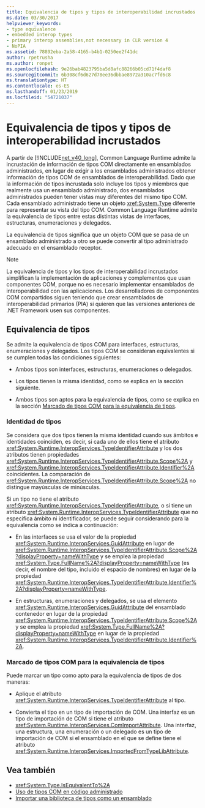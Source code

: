 ```yaml
---
title: Equivalencia de tipos y tipos de interoperabilidad incrustados
ms.date: 03/30/2017
helpviewer_keywords:
- type equivalence
- embedded interop types
- primary interop assemblies,not necessary in CLR version 4
- NoPIA
ms.assetid: 78892eba-2a58-4165-b4b1-0250ee2f41dc
author: rpetrusha
ms.author: ronpet
ms.openlocfilehash: 9e26bab4823795ba5d8afc88266b05cd71f4daf8
ms.sourcegitcommit: 6b308cf6d627d78ee36dbbae8972a310ac7fd6c8
ms.translationtype: HT
ms.contentlocale: es-ES
ms.lasthandoff: 01/23/2019
ms.locfileid: "54721037"
---
```

# <a name="type-equivalence-and-embedded-interop-types"></a>Equivalencia de tipos y tipos de interoperabilidad incrustados

A partir de [!INCLUDE[net_v40_long](../../../includes/net-v40-long-md.md)], Common Language Runtime admite la incrustación de información de tipos COM directamente en ensamblados administrados, en lugar de exigir a los ensamblados administrados obtener información de tipos COM de ensamblados de interoperabilidad. Dado que la información de tipos incrustada solo incluye los tipos y miembros que realmente usa un ensamblado administrado, dos ensamblados administrados pueden tener vistas muy diferentes del mismo tipo COM. Cada ensamblado administrado tiene un objeto <xref:System.Type> diferente para representar su vista del tipo COM. Common Language Runtime admite la equivalencia de tipos entre estas distintas vistas de interfaces, estructuras, enumeraciones y delegados.

La equivalencia de tipos significa que un objeto COM que se pasa de un ensamblado administrado a otro se puede convertir al tipo administrado adecuado en el ensamblado receptor.

> [!NOTE]
> La equivalencia de tipos y los tipos de interoperabilidad incrustados simplifican la implementación de aplicaciones y complementos que usan componentes COM, porque no es necesario implementar ensamblados de interoperabilidad con las aplicaciones. Los desarrolladores de componentes COM compartidos siguen teniendo que crear ensamblados de interoperabilidad primarios (PIA) si quieren que las versiones anteriores de .NET Framework usen sus componentes.

## <a name="type-equivalence"></a>Equivalencia de tipos

 Se admite la equivalencia de tipos COM para interfaces, estructuras, enumeraciones y delegados. Los tipos COM se consideran equivalentes si se cumplen todas las condiciones siguientes:

- Ambos tipos son interfaces, estructuras, enumeraciones o delegados.

- Los tipos tienen la misma identidad, como se explica en la sección siguiente.

- Ambos tipos son aptos para la equivalencia de tipos, como se explica en la sección [Marcado de tipos COM para la equivalencia de tipos](#marking-com-types-for-type-equivalence).

### <a name="type-identity"></a>Identidad de tipos

Se considera que dos tipos tienen la misma identidad cuando sus ámbitos e identidades coinciden, es decir, si cada uno de ellos tiene el atributo <xref:System.Runtime.InteropServices.TypeIdentifierAttribute> y los dos atributos tienen propiedades <xref:System.Runtime.InteropServices.TypeIdentifierAttribute.Scope%2A> y <xref:System.Runtime.InteropServices.TypeIdentifierAttribute.Identifier%2A> coincidentes. La comparación de <xref:System.Runtime.InteropServices.TypeIdentifierAttribute.Scope%2A> no distingue mayúsculas de minúsculas.

Si un tipo no tiene el atributo <xref:System.Runtime.InteropServices.TypeIdentifierAttribute>, o si tiene un atributo <xref:System.Runtime.InteropServices.TypeIdentifierAttribute> que no especifica ámbito ni identificador, se puede seguir considerando para la equivalencia como se indica a continuación:

- En las interfaces se usa el valor de la propiedad <xref:System.Runtime.InteropServices.GuidAttribute> en lugar de <xref:System.Runtime.InteropServices.TypeIdentifierAttribute.Scope%2A?displayProperty=nameWithType> y se emplea la propiedad <xref:System.Type.FullName%2A?displayProperty=nameWithType> (es decir, el nombre del tipo, incluido el espacio de nombres) en lugar de la propiedad <xref:System.Runtime.InteropServices.TypeIdentifierAttribute.Identifier%2A?displayProperty=nameWithType>.

- En estructuras, enumeraciones y delegados, se usa el elemento <xref:System.Runtime.InteropServices.GuidAttribute> del ensamblado contenedor en lugar de la propiedad <xref:System.Runtime.InteropServices.TypeIdentifierAttribute.Scope%2A> y se emplea la propiedad <xref:System.Type.FullName%2A?displayProperty=nameWithType> en lugar de la propiedad <xref:System.Runtime.InteropServices.TypeIdentifierAttribute.Identifier%2A>.

### <a name="marking-com-types-for-type-equivalence"></a>Marcado de tipos COM para la equivalencia de tipos

 Puede marcar un tipo como apto para la equivalencia de tipos de dos maneras:

- Aplique el atributo <xref:System.Runtime.InteropServices.TypeIdentifierAttribute> al tipo.

- Convierta el tipo en un tipo de importación de COM. Una interfaz es un tipo de importación de COM si tiene el atributo <xref:System.Runtime.InteropServices.ComImportAttribute>. Una interfaz, una estructura, una enumeración o un delegado es un tipo de importación de COM si el ensamblado en el que se define tiene el atributo <xref:System.Runtime.InteropServices.ImportedFromTypeLibAttribute>.

## <a name="see-also"></a>Vea también

- <xref:System.Type.IsEquivalentTo%2A>
- [Uso de tipos COM en código administrado](https://msdn.microsoft.com/library/1a95a8ca-c8b8-4464-90b0-5ee1a1135b66(v=vs.100))
- [Importar una biblioteca de tipos como un ensamblado](importing-a-type-library-as-an-assembly.md)
